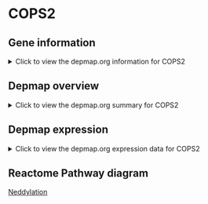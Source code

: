 <h1>COPS2</h1>

<h2>Gene information</h2>
<details>
  <summary>Click to view the depmap.org information for COPS2</summary>
  <iframe src="https://depmap.org/portal/gene/COPS2?tab=about" style="border:none;width:100%;height:800px"></iframe>
</details>

<h2>Depmap overview</h2>
<details>
  <summary>Click to view the depmap.org summary for COPS2</summary>
  <iframe src="https://depmap.org/portal/gene/COPS2?tab=overview" style="border:none;width:100%;height:800px"></iframe>
</details>

<h2>Depmap expression</h2>
<details>
  <summary>Click to view the depmap.org expression data for COPS2</summary>
  <iframe src="https://depmap.org/portal/gene/COPS2?tab=characterization" style="border:none;width:100%;height:800px"></iframe>
</details>



<h2>Reactome Pathway diagram</h2>
<a href="https://reactome.org/PathwayBrowser/#/R-HSA-8951664" target="_BLANK">Neddylation</a>




